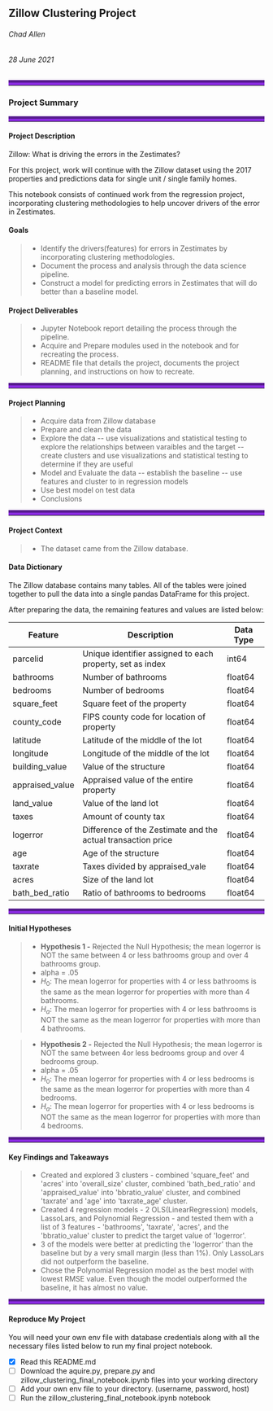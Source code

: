 ## Zillow Clustering Project

###### Chad Allen
###### 28 June 2021

<hr style="border-top: 10px groove blueviolet; margin-top: 1px; margin-bottom: 1px"></hr>

### Project Summary
<hr style="border-top: 10px groove blueviolet; margin-top: 1px; margin-bottom: 1px"></hr>

#### Project Description

Zillow: What is driving the errors in the Zestimates?

For this project, work will continue with the Zillow dataset using the 2017 properties and predictions data for single unit / single family homes.

This notebook consists of continued work from the regression project, incorporating clustering methodologies to help uncover drivers of the error in Zestimates.

#### Goals
> - Identify the drivers(features) for errors in Zestimates by incorporating clustering methodologies.
> - Document the process and analysis through the data science pipeline.
> - Construct a model for predicting errors in Zestimates that will do better than a baseline model.

#### Project Deliverables
> - Jupyter Notebook report detailing the process through the pipeline.
> - Acquire and Prepare modules used in the notebook and for recreating the process.
> - README file that details the project, documents the project planning, and instructions on how to recreate.

<hr style="border-top: 10px groove blueviolet; margin-top: 1px; margin-bottom: 1px"></hr>

#### Project Planning

> - Acquire data from Zillow database
> - Prepare and clean the data
> - Explore the data
> -- use visualizations and statistical testing to explore the relationships between varaibles and the target
> -- create clusters and use visualizations and statistical testing to determine if they are useful
> - Model and Evaluate the data
> -- establish the baseline
> -- use features and cluster to in regression models
> - Use best model on test data
> - Conclusions

<hr style="border-top: 10px groove blueviolet; margin-top: 1px; margin-bottom: 1px"></hr>

#### Project Context
> - The dataset came from the Zillow database.

#### Data Dictionary

The Zillow database contains many tables. All of the tables were joined together to pull the data into a single pandas DataFrame for this project.

After preparing the data, the remaining features and values are listed below:

| Feature         | Description                                                  | Data Type |
|-----------------|--------------------------------------------------------------|-----------|
| parcelid        | Unique identifier assigned to each property, set as index    | int64     |
| bathrooms       | Number of bathrooms                                          | float64   |
| bedrooms        | Number of bedrooms                                           | float64   |
| square_feet     | Square feet of the property                                  | float64   |
| county_code     | FIPS county code for location of property                    | float64   |
| latitude        | Latitude of the middle of the lot                            | float64   |
| longitude       | Longitude of the middle of the lot                           | float64   |
| building_value  | Value of the structure                                       | float64   |
| appraised_value | Appraised value of the entire property                       | float64   |
| land_value      | Value of the land lot                                        | float64   |
| taxes           | Amount of county tax                                         | float64   |
| logerror        | Difference of the Zestimate and the actual transaction price | float64   |
| age             | Age of the structure                                         | float64   |
| taxrate         | Taxes divided by appraised_vale                              | float64   |
| acres           | Size of the land lot                                         | float64   |
| bath_bed_ratio  | Ratio of bathrooms to bedrooms                               | float64   |


<hr style="border-top: 10px groove blueviolet; margin-top: 1px; margin-bottom: 1px"></hr>

#### Initial Hypotheses

> - **Hypothesis 1 -** Rejected the Null Hypothesis; the mean logerror is NOT the same between 4 or less bathrooms group and over 4 bathrooms group.
> - alpha = .05
> - $H_0$: The mean logerror for properties with 4 or less bathrooms is the same as the mean logerror for properties with more than 4 bathrooms. 
> - $H_a$: The mean logerror for properties with 4 or less bathrooms is NOT the same as the mean logerror for properties with more than 4 bathrooms.

> - **Hypothesis 2 -** Rejected the Null Hypothesis; the mean logerror is NOT the same between 4or less bedrooms group and over 4 bedrooms group.
> - alpha = .05
> - $H_0$: The mean logerror for properties with 4 or less bedrooms is the same as the mean logerror for properties with more than 4 bedrooms. 
> - $H_a$: The mean logerror for properties with 4 or less bedrooms is NOT the same as the mean logerror for properties with more than 4 bedrooms.

<hr style="border-top: 10px groove blueviolet; margin-top: 1px; margin-bottom: 1px"></hr>

#### Key Findings and Takeaways

> - Created and explored 3 clusters - combined 'square_feet' and 'acres' into 'overall_size' cluster, combined 'bath_bed_ratio' and 'appraised_value' into 'bbratio_value' cluster, and combined 'taxrate' and 'age' into 'taxrate_age' cluster.
> - Created 4 regression models - 2 OLS(LinearRegression) models, LassoLars, and Polynomial Regression - and tested them with a list of 3 features - 'bathrooms', 'taxrate', 'acres', and the 'bbratio_value' cluster to predict the target value of 'logerror'.
> - 3 of the models were better at predicting the 'logerror' than the baseline but by a very small margin (less than 1%). Only LassoLars did not outperform the baseline.
> - Chose the Polynomial Regression model as the best model with lowest RMSE value. Even though the model outperformed the baseline, it has almost no value.

<hr style="border-top: 10px groove blueviolet; margin-top: 1px; margin-bottom: 1px"></hr>

#### Reproduce My Project

You will need your own env file with database credentials along with all the necessary files listed below to run my final project notebook. 
- [x] Read this README.md
- [ ] Download the aquire.py, prepare.py and zillow_clustering_final_notebook.ipynb files into your working directory
- [ ] Add your own env file to your directory. (username, password, host)
- [ ] Run the zillow_clustering_final_notebook.ipynb notebook